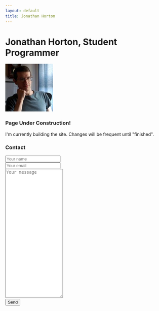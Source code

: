 ```yaml
---
layout: default
title: Jonathan Horton
---
```


# Jonathan Horton, Student Programmer
![Image of Jonathan Horton](/images/jchortonCropSmall.jpg "Jonathan Horton")

### Page Under Construction!
I'm currently building the site. Changes will be frequent until "finished".


### Contact
<form id="contactform" action="//formspree.io/hort_wort@hotmail.com" method="POST">
    <input type="text" name="name" placeholder="Your name" style="width:33%"><br />
    <input type="email" name="_replyto" placeholder="Your email" style="width:33%"><br />
    <textarea name="message" placeholder="Your message" style="height:400px" style="width:100%"></textarea><br />
    <input type="submit" value="Send">
</form>
